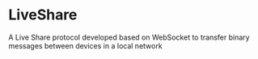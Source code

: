 # LiveShare
A Live Share protocol developed based on WebSocket to transfer binary messages between devices in a local network

